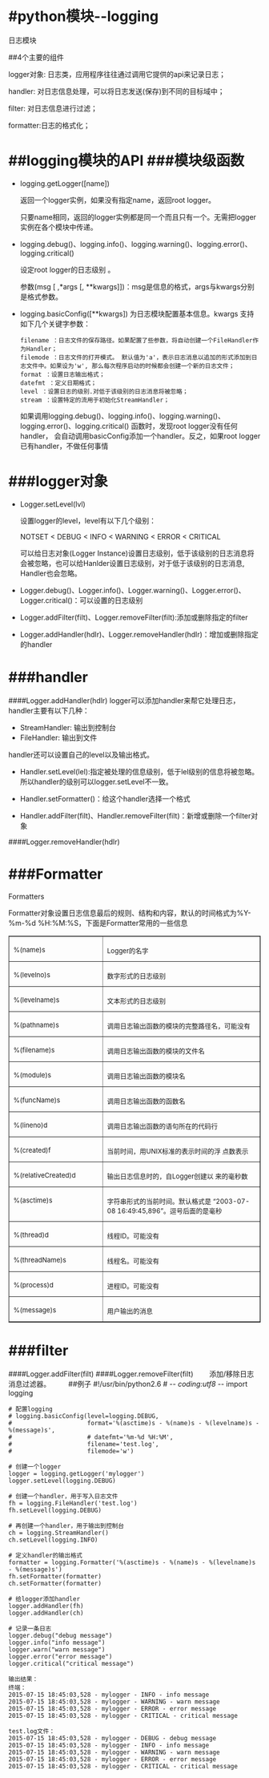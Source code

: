 #python模块--logging
===

日志模块

##4个主要的组件

logger对象: 日志类，应用程序往往通过调用它提供的api来记录日志；

handler: 对日志信息处理，可以将日志发送(保存)到不同的目标域中；

filter: 对日志信息进行过滤；

formatter:日志的格式化；

##logging模块的API
###模块级函数
===
* logging.getLogger([name]) 
	
	返回一个logger实例，如果没有指定name，返回root logger。
	
	只要name相同，返回的logger实例都是同一个而且只有一个。无需把logger实例在各个模块中传递。
	
* logging.debug()、logging.info()、logging.warning()、logging.error()、logging.critical()

	设定root logger的日志级别	。
	
	参数(msg [ ,\*args [, \*\*kwargs]])：msg是信息的格式，args与kwargs分别是格式参数。
	
* 	logging.basicConfig([**kwargs])
	为日志模块配置基本信息。kwargs 支持如下几个关键字参数：

		filename ：日志文件的保存路径。如果配置了些参数，将自动创建一个FileHandler作为Handler；
		filemode ：日志文件的打开模式。 默认值为'a'，表示日志消息以追加的形式添加到日志文件中。如果设为'w', 那么每次程序启动的时候都会创建一个新的日志文件；
		format ：设置日志输出格式；
		datefmt ：定义日期格式；
		level ：设置日志的级别.对低于该级别的日志消息将被忽略；
		stream ：设置特定的流用于初始化StreamHandler；

	如果调用logging.debug()、logging.info()、logging.warning()、logging.error()、logging.critical() 函数时，发现root logger没有任何handler， 会自动调用basicConfig添加一个handler。反之，如果root logger已有handler，不做任何事情


	

###logger对象
===
* Logger.setLevel(lvl)

	设置logger的level，level有以下几个级别：

	NOTSET < DEBUG < INFO < WARNING < ERROR < CRITICAL

	可以给日志对象(Logger Instance)设置日志级别，低于该级别的日志消息将会被忽略，也可以给Hanlder设置日志级别，对于低于该级别的日志消息, Handler也会忽略。

* Logger.debug()、Logger.info()、Logger.warning()、Logger.error()、Logger.critical()：可以设置的日志级别

* Logger.addFilter(filt)、Logger.removeFilter(filt):添加或删除指定的filter

* Logger.addHandler(hdlr)、Logger.removeHandler(hdlr)：增加或删除指定的handler 

###handler
===
####Logger.addHandler(hdlr)
logger可以添加handler来帮它处理日志， handler主要有以下几种：

* StreamHandler: 输出到控制台
* FileHandler:   输出到文件

handler还可以设置自己的level以及输出格式。

* Handler.setLevel(lel):指定被处理的信息级别，低于lel级别的信息将被忽略。所以handler的级别可以logger.setLevel不一致。

* Handler.setFormatter()：给这个handler选择一个格式

* Handler.addFilter(filt)、Handler.removeFilter(filt)：新增或删除一个filter对象

####Logger.removeHandler(hdlr)

###Formatter
====
Formatters

Formatter对象设置日志信息最后的规则、结构和内容，默认的时间格式为%Y-%m-%d %H:%M:%S，下面是Formatter常用的一些信息

<table cellpadding="0" cellspacing="0" border="1">
<tbody>
<tr>
<td valign="top" width="189">
<p style="margin-top: 1em; margin-right: 0px; margin-bottom: 0.5em; margin-left: 0px; padding: 0px;" align="left"><span style="font-size: 13px;">%(name)s</span></p>
</td>
<td valign="top" width="358">
<p style="margin-top: 1em; margin-right: 0px; margin-bottom: 0.5em; margin-left: 0px; padding: 0px;" align="left"><span style="font-size: 13px;">Logger的名字</span></p>
</td>
</tr>
<tr>
<td valign="top" width="189">
<p style="margin-top: 1em; margin-right: 0px; margin-bottom: 0.5em; margin-left: 0px; padding: 0px;" align="left"><span style="font-size: 13px;">%(levelno)s</span></p>
</td>
<td valign="top" width="358">
<p style="margin-top: 1em; margin-right: 0px; margin-bottom: 0.5em; margin-left: 0px; padding: 0px;" align="left"><span style="font-size: 13px;">数字形式的日志级别</span></p>
</td>
</tr>
<tr>
<td valign="top" width="189">
<p style="margin-top: 1em; margin-right: 0px; margin-bottom: 0.5em; margin-left: 0px; padding: 0px;" align="left"><span style="font-size: 13px;">%(levelname)s</span></p>
</td>
<td valign="top" width="358">
<p style="margin-top: 1em; margin-right: 0px; margin-bottom: 0.5em; margin-left: 0px; padding: 0px;" align="left"><span style="font-size: 13px;">文本形式的日志级别</span></p>
</td>
</tr>
<tr>
<td valign="top" width="189">
<p style="margin-top: 1em; margin-right: 0px; margin-bottom: 0.5em; margin-left: 0px; padding: 0px;" align="left"><span style="font-size: 13px;">%(pathname)s</span></p>
</td>
<td valign="top" width="358">
<p style="margin-top: 1em; margin-right: 0px; margin-bottom: 0.5em; margin-left: 0px; padding: 0px;" align="left"><span style="font-size: 13px;">调用日志输出函数的模块的完整路径名，可能没有</span></p>
</td>
</tr>
<tr>
<td valign="top" width="189">
<p style="margin-top: 1em; margin-right: 0px; margin-bottom: 0.5em; margin-left: 0px; padding: 0px;" align="left"><span style="font-size: 13px;">%(filename)s</span></p>
</td>
<td valign="top" width="358">
<p style="margin-top: 1em; margin-right: 0px; margin-bottom: 0.5em; margin-left: 0px; padding: 0px;" align="left"><span style="font-size: 13px;">调用日志输出函数的模块的文件名</span></p>
</td>
</tr>
<tr>
<td valign="top" width="189">
<p style="margin-top: 1em; margin-right: 0px; margin-bottom: 0.5em; margin-left: 0px; padding: 0px;" align="left"><span style="font-size: 13px;">%(module)s</span></p>
</td>
<td valign="top" width="358">
<p style="margin-top: 1em; margin-right: 0px; margin-bottom: 0.5em; margin-left: 0px; padding: 0px;" align="left"><span style="font-size: 13px;">调用日志输出函数的模块名</span></p>
</td>
</tr>
<tr>
<td valign="top" width="189">
<p style="margin-top: 1em; margin-right: 0px; margin-bottom: 0.5em; margin-left: 0px; padding: 0px;" align="left"><span style="font-size: 13px;">%(funcName)s</span></p>
</td>
<td valign="top" width="358">
<p style="margin-top: 1em; margin-right: 0px; margin-bottom: 0.5em; margin-left: 0px; padding: 0px;" align="left"><span style="font-size: 13px;">调用日志输出函数的函数名</span></p>
</td>
</tr>
<tr>
<td valign="top" width="189">
<p style="margin-top: 1em; margin-right: 0px; margin-bottom: 0.5em; margin-left: 0px; padding: 0px;" align="left"><span style="font-size: 13px;">%(lineno)d</span></p>
</td>
<td valign="top" width="358">
<p style="margin-top: 1em; margin-right: 0px; margin-bottom: 0.5em; margin-left: 0px; padding: 0px;" align="left"><span style="font-size: 13px;">调用日志输出函数的语句所在的代码行</span></p>
</td>
</tr>
<tr>
<td valign="top" width="189">
<p style="margin-top: 1em; margin-right: 0px; margin-bottom: 0.5em; margin-left: 0px; padding: 0px;" align="left"><span style="font-size: 13px;">%(created)f</span></p>
</td>
<td valign="top" width="358">
<p style="margin-top: 1em; margin-right: 0px; margin-bottom: 0.5em; margin-left: 0px; padding: 0px;" align="left"><span style="font-size: 13px;">当前时间，用UNIX标准的表示时间的浮 点数表示</span></p>
</td>
</tr>
<tr>
<td valign="top" width="189">
<p style="margin-top: 1em; margin-right: 0px; margin-bottom: 0.5em; margin-left: 0px; padding: 0px;" align="left"><span style="font-size: 13px;">%(relativeCreated)d</span></p>
</td>
<td valign="top" width="358">
<p style="margin-top: 1em; margin-right: 0px; margin-bottom: 0.5em; margin-left: 0px; padding: 0px;" align="left"><span style="font-size: 13px;">输出日志信息时的，自Logger创建以 来的毫秒数</span></p>
</td>
</tr>
<tr>
<td valign="top" width="189">
<p style="margin-top: 1em; margin-right: 0px; margin-bottom: 0.5em; margin-left: 0px; padding: 0px;" align="left"><span style="font-size: 13px;">%(asctime)s</span></p>
</td>
<td valign="top" width="358">
<p style="margin-top: 1em; margin-right: 0px; margin-bottom: 0.5em; margin-left: 0px; padding: 0px;" align="left"><span style="font-size: 13px;">字符串形式的当前时间。默认格式是 &ldquo;2003-07-08 16:49:45,896&rdquo;。逗号后面的是毫秒</span></p>
</td>
</tr>
<tr>
<td valign="top" width="189">
<p style="margin-top: 1em; margin-right: 0px; margin-bottom: 0.5em; margin-left: 0px; padding: 0px;" align="left"><span style="font-size: 13px;">%(thread)d</span></p>
</td>
<td valign="top" width="358">
<p style="margin-top: 1em; margin-right: 0px; margin-bottom: 0.5em; margin-left: 0px; padding: 0px;" align="left"><span style="font-size: 13px;">线程ID。可能没有</span></p>
</td>
</tr>
<tr>
<td valign="top" width="189">
<p style="margin-top: 1em; margin-right: 0px; margin-bottom: 0.5em; margin-left: 0px; padding: 0px;" align="left"><span style="font-size: 13px;">%(threadName)s</span></p>
</td>
<td valign="top" width="358">
<p style="margin-top: 1em; margin-right: 0px; margin-bottom: 0.5em; margin-left: 0px; padding: 0px;" align="left"><span style="font-size: 13px;">线程名。可能没有</span></p>
</td>
</tr>
<tr>
<td valign="top" width="189">
<p style="margin-top: 1em; margin-right: 0px; margin-bottom: 0.5em; margin-left: 0px; padding: 0px;" align="left"><span style="font-size: 13px;">%(process)d</span></p>
</td>
<td valign="top" width="358">
<p style="margin-top: 1em; margin-right: 0px; margin-bottom: 0.5em; margin-left: 0px; padding: 0px;" align="left"><span style="font-size: 13px;">进程ID。可能没有</span></p>
</td>
</tr>
<tr>
<td valign="top" width="189">
<p style="margin-top: 1em; margin-right: 0px; margin-bottom: 0.5em; margin-left: 0px; padding: 0px;" align="left"><span style="font-size: 13px;">%(message)s</span></p>
</td>
<td valign="top" width="358">
<p style="margin-top: 1em; margin-right: 0px; margin-bottom: 0.5em; margin-left: 0px; padding: 0px;" align="left"><span style="font-size: 13px;">用户输出的消息</span></p>
</td>
</tr>
</tbody>
</table>

###filter
====
####Logger.addFilter(filt)
####Logger.removeFilter(filt)
　　添加/移除日志消息过滤器。
　　
##例子
	#!/usr/bin/python2.6
	# -*- coding:utf8 -*-
	import logging
	
	# 配置logging
	# logging.basicConfig(level=logging.DEBUG,
	#                     format='%(asctime)s - %(name)s - %(levelname)s - %(message)s',
	#                     # datefmt='%m-%d %H:%M',
	#                     filename='test.log',
	#                     filemode='w')
	
	# 创建一个logger
	logger = logging.getLogger('mylogger')
	logger.setLevel(logging.DEBUG)
	
	# 创建一个handler，用于写入日志文件
	fh = logging.FileHandler('test.log')
	fh.setLevel(logging.DEBUG)
	
	# 再创建一个handler，用于输出到控制台
	ch = logging.StreamHandler()
	ch.setLevel(logging.INFO)
	
	# 定义handler的输出格式
	formatter = logging.Formatter('%(asctime)s - %(name)s - %(levelname)s - %(message)s')
	fh.setFormatter(formatter)
	ch.setFormatter(formatter)
	
	# 给logger添加handler
	logger.addHandler(fh)
	logger.addHandler(ch)
	
	# 记录一条日志
	logger.debug("debug message")
	logger.info("info message")
	logger.warn("warn message")
	logger.error("error message")
	logger.critical("critical message")
	
	输出结果：
	终端：
	2015-07-15 18:45:03,528 - mylogger - INFO - info message
	2015-07-15 18:45:03,528 - mylogger - WARNING - warn message
	2015-07-15 18:45:03,528 - mylogger - ERROR - error message
	2015-07-15 18:45:03,528 - mylogger - CRITICAL - critical message
	
	test.log文件：
	2015-07-15 18:45:03,528 - mylogger - DEBUG - debug message
	2015-07-15 18:45:03,528 - mylogger - INFO - info message
	2015-07-15 18:45:03,528 - mylogger - WARNING - warn message
	2015-07-15 18:45:03,528 - mylogger - ERROR - error message
	2015-07-15 18:45:03,528 - mylogger - CRITICAL - critical message
	
	